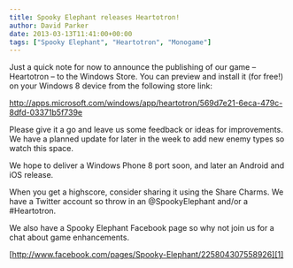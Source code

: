 ```yaml
---
title: Spooky Elephant releases Heartotron!
author: David Parker
date: 2013-03-13T11:41:00+00:00
tags: ["Spooky Elephant", "Heartotron", "Monogame"]
---
```

Just a quick note for now to announce the publishing of our game – Heartotron &#8211; to the Windows Store. You can preview and install it (for free!) on your Windows 8 device from the following store link:

<http://apps.microsoft.com/windows/app/heartotron/569d7e21-6eca-479c-8dfd-03371b5f739e>

Please give it a go and leave us some feedback or ideas for improvements. We have a planned update for later in the week to add new enemy types so watch this space.

We hope to deliver a Windows Phone 8 port soon, and later an Android and iOS release.

When you get a highscore, consider sharing it using the Share Charms. We have a Twitter account so throw in an @SpookyElephant and/or a #Heartotron.

We also have a Spooky Elephant Facebook page so why not join us for a chat about game enhancements.

[http://www.facebook.com/pages/Spooky-Elephant/225804307558926][1]

 [1]: http://www.facebook.com/pages/Spooky-Elephant/225804307558926 "http://www.facebook.com/pages/Spooky-Elephant/225804307558926"